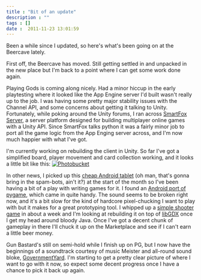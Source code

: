 ```yaml
---
title : "Bit of an update"
description : ""
tags : []
date :  2011-11-23 13:01:59
---
```


Been a while since I updated, so here's what's been going on at the Beercave lately.

First off, the Beercave has moved. Still getting settled in and unpacked in the new place but I'm back to a point where I can get some work done again.

Playing Gods is coming along nicely. Had a minor hiccup in the early playtesting where it looked like the App Engine server I'd built wasn't really up to the job. I was having some pretty major stability issues with the Channel API, and some concerns about getting it talking to Unity. Fortunately, while poking around the Unity forums, I ran across <a href="http://www.smartfoxserver.com">SmartFox Server</a>, a server platform designed for building multiplayer online games with a Unity API. Since SmartFox talks python it was a fairly minor job to port all the game logic from the App Enging server across, and I'm now much happier with what I've got.

I'm currently working on rebuilding the client in Unity. So far I've got a simplified board, player movement and card collection working, and it looks a little bit like this:
<a href="http://s24.photobucket.com/albums/c12/b33rman/beercave/?action=view&amp;current=Unity2.jpg" target="_blank"><img src="http://i24.photobucket.com/albums/c12/b33rman/beercave/Unity2.jpg" border="0" alt="Photobucket"></a>

<!--more-->

In other news, I picked up this <a href="http://www.kogan.co.uk/shop/7-inch-tablet-pc-android/">cheap Android tablet</a> (oh man, that's gonna bring in the spam-bots, ain't it?) at the start of the month so I've been having a bit of a play with writing games for it. I found an <a href="http://pygame.renpy.org/">Android port of pygame</a>, which came in quite handy. The sound seems to be broken right now, and it's a bit slow for the kind of hardcore pixel-chucking I want to play with but it makes for a great prototyping tool. I whipped up a <a href=" http://www.youtube.com/watch?v=qskPNLzm1sU">simple shooter game</a> in about a week and I'm looking at rebuilding it on top of <a href="http://libgdx.badlogicgames.com/">libGDX</a> once I get my head around bloody Java. Once I've got a decent chunk of gameplay in there I'll chuck it up on the Marketplace and see if I can't earn a little beer money.

Gun Bastard's still on semi-hold while I finish up on PG, but I now have the beginnings of a soundtrack courtesy of music Meister and all-round sound bloke, <a href="http://soundcloud.com/governmentyard">GovernmentYard</a>. I'm starting to get a pretty clear picture of where I want to go with it now, so expect some decent progress once I have a chance to pick it back up again.
